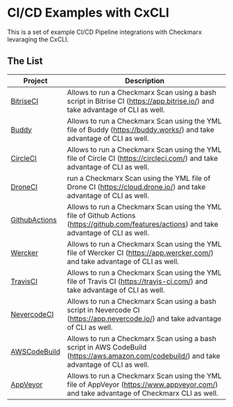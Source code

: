 # CI/CD Examples with CxCLI

This is a set of example CI/CD Pipeline integrations with Checkmarx levaraging the CxCLI.

## The List

Project | Description
--------|------------
[BitriseCI](BitriseCI) | Allows to run a Checkmarx Scan using a bash script in Bitrise CI (https://app.bitrise.io/) and take advantage of CLI as well.
[Buddy](Buddy) | Allows to run a Checkmarx Scan using the YML file of Buddy (https://buddy.works/) and take advantage of CLI as well.
[CircleCI](CircleCI) | Allows to run a Checkmarx Scan using the YML file of Circle CI (https://circleci.com/) and take advantage of CLI as well.
[DroneCI](DroneCI) | run a Checkmarx Scan using the YML file of Drone CI (https://cloud.drone.io/) and take advantage of CLI as well.
[GithubActions](GithubActions) | Allows to run a Checkmarx Scan using the YML file of Github Actions (https://github.com/features/actions) and take advantage of CLI as well.
[Wercker](wercker) | Allows to run a Checkmarx Scan using the YML file of Wercker CI (https://app.wercker.com/) and take advantage of CLI as well.
[TravisCI](travisci) | Allows to run a Checkmarx Scan using the YML file of Travis CI (https://travis-ci.com/) and take advantage of CLI as well.
[NevercodeCI](nevercodeci) | Allows to run a Checkmarx Scan using a bash script in Nevercode CI (https://app.nevercode.io/) and take advantage of CLI as well.
[AWSCodeBuild](awscodebuild) | Allows to run a Checkmarx Scan using a bash script in AWS CodeBuild (https://aws.amazon.com/codebuild/) and take advantage of CLI as well.
[AppVeyor](appveyor) | Allows to run a Checkmarx Scan using the YML file of AppVeyor (https://www.appveyor.com/) and take advantage of Checkmarx CLI as well.




